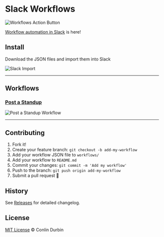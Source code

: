 # Slack Workflows

![Workflows Action Button](https://imgur.com/ediVFxg.png)

[Workflow automation in Slack](https://slack.com/features/workflow-automation) is here! 

## Install

Download the JSON files and import them into Slack

![Slack Import](https://imgur.com/OO7JFAo.png)

---

## Workflows

### [Post a Standup](workflows/post-a-standup.json)

![Post a Standup Workflow](https://imgur.com/5xy3Cdc.png)

---

## Contributing

1. Fork it!
2. Create your feature branch: `git checkout -b add-my-workflow`
3. Add your workflow JSON file to `workflows/`
4. Add your workflow to `README.md`
3. Commit your changes: `git commit -m 'Add my workflow'`
4. Push to the branch: `git push origin add-my-workflow`
5. Submit a pull request 🎉

## History

See [Releases](https://github.com/wuz/slack-workflows/releases) for detailed changelog.

## License

[MIT License](LICENSE) © Conlin Durbin
